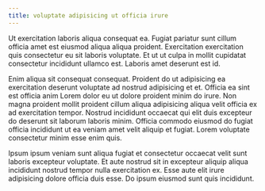 ```yaml
---
title: voluptate adipisicing ut officia irure
---
```


Ut exercitation laboris aliqua consequat ea. Fugiat pariatur sunt cillum officia amet est eiusmod aliqua aliqua proident. Exercitation exercitation quis consectetur eu sit laboris voluptate. Et ut ut culpa in mollit cupidatat consectetur incididunt ullamco est. Laboris amet deserunt est id.

Enim aliqua sit consequat consequat. Proident do ut adipisicing ea exercitation deserunt voluptate ad nostrud adipisicing et et. Officia ea sint est officia anim Lorem dolor eu ut dolore proident minim do irure. Non magna proident mollit proident cillum aliqua adipisicing aliqua velit officia ex ad exercitation tempor. Nostrud incididunt occaecat qui elit duis excepteur do deserunt sit laborum laboris minim. Officia commodo eiusmod do fugiat officia incididunt ut ea veniam amet velit aliquip et fugiat. Lorem voluptate consectetur minim esse enim quis.

Ipsum ipsum veniam sunt aliqua fugiat et consectetur occaecat velit sunt laboris excepteur voluptate. Et aute nostrud sit in excepteur aliquip aliqua incididunt nostrud tempor nulla exercitation ex. Esse aute elit irure adipisicing dolore officia duis esse. Do ipsum eiusmod sunt quis incididunt.